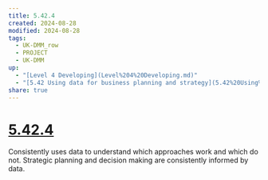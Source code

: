 ```yaml
---
title: 5.42.4
created: 2024-08-28
modified: 2024-08-28
tags:
  - UK-DMM_row
  - PROJECT
  - UK-DMM
up:
  - "[Level 4 Developing](Level%204%20Developing.md)"
  - "[5.42 Using data for business planning and strategy](5.42%20Using%20data%20for%20business%20planning%20and%20strategy.md)"
share: true
---
```

# [5.42.4](5.42.4.md)

Consistently uses data to understand which approaches work and which do not. Strategic planning and decision making are consistently informed by data.
